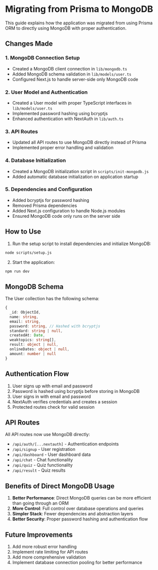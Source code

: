 # Migrating from Prisma to MongoDB

This guide explains how the application was migrated from using Prisma ORM to directly using MongoDB with proper authentication.

## Changes Made

### 1. MongoDB Connection Setup

- Created a MongoDB client connection in `lib/mongodb.ts`
- Added MongoDB schema validation in `lib/models/user.ts`
- Configured Next.js to handle server-side only MongoDB code

### 2. User Model and Authentication

- Created a User model with proper TypeScript interfaces in `lib/models/user.ts`
- Implemented password hashing using bcryptjs
- Enhanced authentication with NextAuth in `lib/auth.ts`

### 3. API Routes

- Updated all API routes to use MongoDB directly instead of Prisma
- Implemented proper error handling and validation

### 4. Database Initialization

- Created a MongoDB initialization script in `scripts/init-mongodb.js`
- Added automatic database initialization on application startup

### 5. Dependencies and Configuration

- Added bcryptjs for password hashing
- Removed Prisma dependencies
- Added Next.js configuration to handle Node.js modules
- Ensured MongoDB code only runs on the server side

## How to Use

1. Run the setup script to install dependencies and initialize MongoDB:

```bash
node scripts/setup.js
```

2. Start the application:

```bash
npm run dev
```

## MongoDB Schema

The User collection has the following schema:

```typescript
{
  _id: ObjectId,
  name: string,
  email: string,
  password: string, // Hashed with bcryptjs
  standard: string | null,
  createdAt: Date,
  weaktopics: string[],
  result: object | null,
  onlineDates: object | null,
  amount: number | null
}
```

## Authentication Flow

1. User signs up with email and password
2. Password is hashed using bcryptjs before storing in MongoDB
3. User signs in with email and password
4. NextAuth verifies credentials and creates a session
5. Protected routes check for valid session

## API Routes

All API routes now use MongoDB directly:

- `/api/auth/[...nextauth]` - Authentication endpoints
- `/api/signup` - User registration
- `/api/dashboard` - User dashboard data
- `/api/chat` - Chat functionality
- `/api/quiz` - Quiz functionality
- `/api/result` - Quiz results

## Benefits of Direct MongoDB Usage

1. **Better Performance**: Direct MongoDB queries can be more efficient than going through an ORM
2. **More Control**: Full control over database operations and queries
3. **Simpler Stack**: Fewer dependencies and abstraction layers
4. **Better Security**: Proper password hashing and authentication flow

## Future Improvements

1. Add more robust error handling
2. Implement rate limiting for API routes
3. Add more comprehensive validation
4. Implement database connection pooling for better performance
